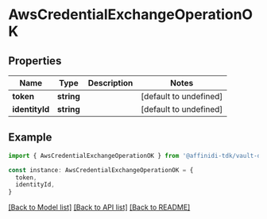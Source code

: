 # AwsCredentialExchangeOperationOK

## Properties

| Name           | Type       | Description | Notes                  |
| -------------- | ---------- | ----------- | ---------------------- |
| **token**      | **string** |             | [default to undefined] |
| **identityId** | **string** |             | [default to undefined] |

## Example

```typescript
import { AwsCredentialExchangeOperationOK } from '@affinidi-tdk/vault-data-manager-client'

const instance: AwsCredentialExchangeOperationOK = {
  token,
  identityId,
}
```

[[Back to Model list]](../README.md#documentation-for-models) [[Back to API list]](../README.md#documentation-for-api-endpoints) [[Back to README]](../README.md)
